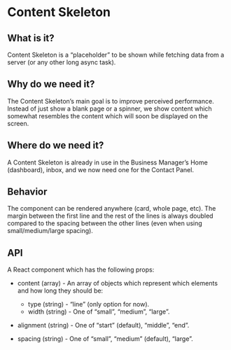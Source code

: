 # Content Skeleton
## What is it?
Content Skeleton is a “placeholder” to be shown while fetching data from a server (or any other long async task).

## Why do we need it?
The Content Skeleton’s main goal is to improve perceived performance. Instead of just show a blank page or a spinner, we show content which somewhat resembles the content which will soon be displayed on the screen.

## Where do we need it?
A Content Skeleton is already in use in the Business Manager’s Home (dashboard), inbox, and we now need one for the Contact Panel.

## Behavior
The component can be rendered anywhere (card, whole page, etc). The margin between the first line and the rest of the lines is always doubled compared to the spacing between the other lines (even when using small/medium/large spacing).

## API
A React component which has the following props:

* content (array) - An array of objects which represent which elements and how long they should be:
  * type (string) - “line” (only option for now).
  * width (string) - One of “small”, “medium”, “large”.

* alignment (string) - One of “start” (default), “middle”, “end”.
* spacing (string) - One of “small”, “medium” (default), “large”.
